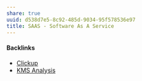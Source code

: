 ```yaml
---
share: true
uuid: d538d7e5-8c92-485d-9034-95f578536e97
title: SAAS - Software As A Service
---
```

#### Backlinks

* [Clickup](/1d875b76-a61f-4115-81ad-73504f013271)
* [KMS Analysis](/ea7bef36-42df-455b-8fb6-c8bdb458b6e5)